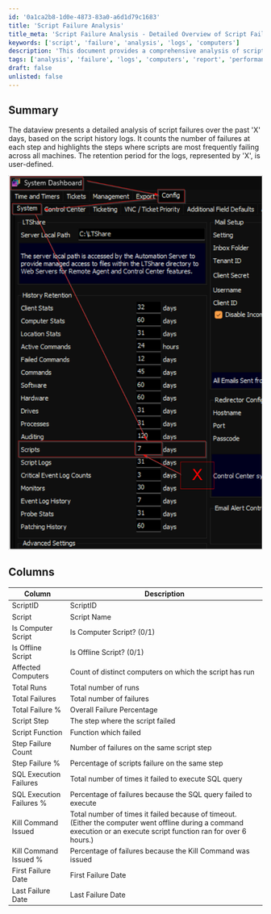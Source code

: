 ```yaml
---
id: '0a1ca2b8-1d0e-4873-83a0-a6d1d79c1683'
title: 'Script Failure Analysis'
title_meta: 'Script Failure Analysis - Detailed Overview of Script Failures'
keywords: ['script', 'failure', 'analysis', 'logs', 'computers']
description: 'This document provides a comprehensive analysis of script failures over a user-defined retention period, detailing the number of failures at each step and identifying the most frequent failure points across all machines based on script history logs.'
tags: ['analysis', 'failure', 'logs', 'computers', 'report', 'performance']
draft: false
unlisted: false
---
```

## Summary

The dataview presents a detailed analysis of script failures over the past 'X' days, based on the script history logs. It counts the number of failures at each step and highlights the steps where scripts are most frequently failing across all machines. The retention period for the logs, represented by 'X', is user-defined.

![Image](../../../static/img/Script-Failure-Assessment/image_1.png)

## Columns

| Column                    | Description                                                                                      |
|---------------------------|--------------------------------------------------------------------------------------------------|
| ScriptID                  | ScriptID                                                                                         |
| Script                    | Script Name                                                                                     |
| Is Computer Script        | Is Computer Script? (0/1)                                                                       |
| Is Offline Script         | Is Offline Script? (0/1)                                                                        |
| Affected Computers        | Count of distinct computers on which the script has run                                          |
| Total Runs                | Total number of runs                                                                             |
| Total Failures            | Total number of failures                                                                          |
| Total Failure %           | Overall Failure Percentage                                                                        |
| Script Step               | The step where the script failed                                                                 |
| Script Function           | Function which failed                                                                             |
| Step Failure Count        | Number of failures on the same script step                                                       |
| Step Failure %            | Percentage of scripts failure on the same step                                                   |
| SQL Execution Failures    | Total number of times it failed to execute SQL query                                             |
| SQL Execution Failures %  | Percentage of failures because the SQL query failed to execute                                   |
| Kill Command Issued       | Total number of times it failed because of timeout. (Either the computer went offline during a command execution or an execute script function ran for over 6 hours.) |
| Kill Command Issued %     | Percentage of failures because the Kill Command was issued                                       |
| First Failure Date        | First Failure Date                                                                                |
| Last Failure Date         | Last Failure Date                                                                                 |







